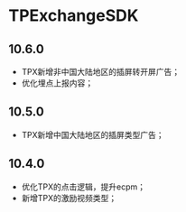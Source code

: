 # TPExchangeSDK

## 10.6.0

* TPX新增非中国大陆地区的插屏转开屏广告；
* 优化埋点上报内容；

## 10.5.0

* TPX新增中国大陆地区的插屏类型广告；

## 10.4.0

* 优化TPX的点击逻辑，提升ecpm；
* 新增TPX的激励视频类型；
